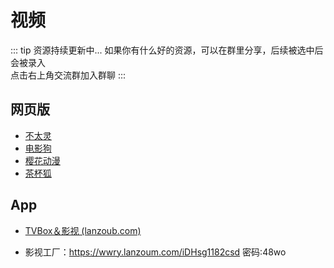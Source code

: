 # 视频
::: tip 资源持续更新中...
如果你有什么好的资源，可以在群里分享，后续被选中后会被录入 <br>
点击右上角交流群加入群聊
:::

## 网页版

- [不太灵](https://git.piesat.cn/HeFeiRDC/Projects/GeoEdu.git)
- [电影狗](https://www.dianyinggou.com/)
- [樱花动漫](http://yhdm83.com/)
- [茶杯狐](https://cupfox.app/?iui.su)

## App

- [TVBox＆影视 (lanzoub.com)](https://qiqi2020.lanzoub.com/b09svqv1c)

- 影视工厂：https://wwry.lanzoum.com/iDHsg1182csd
  密码:48wo

  
